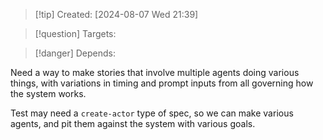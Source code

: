 
>[!tip] Created: [2024-08-07 Wed 21:39]

>[!question] Targets: 

>[!danger] Depends: 

Need a way to make stories that involve multiple agents doing various things, with variations in timing and prompt inputs from all governing how the system works.

Test may need a `create-actor` type of spec, so we can make various agents, and pit them against the system with various goals.